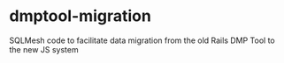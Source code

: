 # dmptool-migration
SQLMesh code to facilitate data migration from the old Rails DMP Tool to the new JS system
